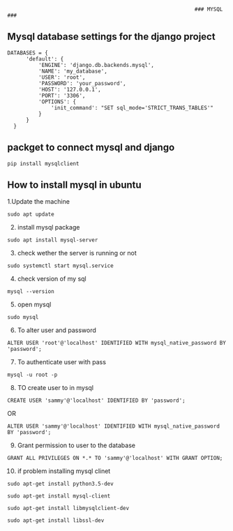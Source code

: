                                                                 ### MYSQL ###
   
   
   ## Mysql database settings for the django project
   
    DATABASES = {  
          'default': {  
              'ENGINE': 'django.db.backends.mysql',  
              'NAME': 'my_database',  
              'USER': 'root',  
              'PASSWORD': 'your_password',  
              'HOST': '127.0.0.1',  
              'PORT': '3306',  
              'OPTIONS': {  
                  'init_command': "SET sql_mode='STRICT_TRANS_TABLES'"  
              }  
          }  
      }  
          
  ## packget to connect mysql and django
        
    pip install mysqlclient
    
  
  ## How to install mysql in ubuntu
     
  1.Update the machine 
     
    sudo apt update
  
  2. install mysql package

    sudo apt install mysql-server
    
  3. check wether the server is running or not

    sudo systemctl start mysql.service
    
  4. check version of my sql

    mysql --version
   
  5. open mysql 

    sudo mysql
    
  6. To alter user and password

    ALTER USER 'root'@'localhost' IDENTIFIED WITH mysql_native_password BY 'password';
    
  7. To authenticate user with pass

    mysql -u root -p
    
  8. TO create user to in mysql

    CREATE USER 'sammy'@'localhost' IDENTIFIED BY 'password';
  
  OR
    
    ALTER USER 'sammy'@'localhost' IDENTIFIED WITH mysql_native_password BY 'password';
  
  9. Grant permission to user to the database

    GRANT ALL PRIVILEGES ON *.* TO 'sammy'@'localhost' WITH GRANT OPTION;
    
  10. if problem installing mysql clinet

    sudo apt-get install python3.5-dev

    sudo apt-get install mysql-client 

    sudo apt-get install libmysqlclient-dev 

    sudo apt-get install libssl-dev 
    
